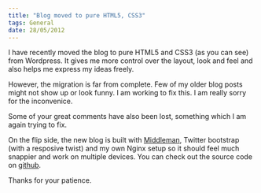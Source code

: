 ```yaml
--- 
title: "Blog moved to pure HTML5, CSS3"
tags: General
date: 28/05/2012
---
```



I have recently moved the blog to pure HTML5 and CSS3 (as you can see) from Wordpress. It gives me more control over the layout, look and feel and also helps me express my ideas freely.

However, the migration is far from complete. Few of my older blog posts might not show up or look funny. I am working to fix this. I am really sorry for the inconvenice.

Some of your great comments have also been lost, something which I am again trying to fix.

On the flip side, the new blog is built with [Middleman](http://middlemanapp.com/), Twitter bootstrap (with a resposive twist) and my own Nginx setup so it should feel much snappier and work on multiple devices. You can check out the source code on [github](https://github.com/rocky-jaiswal/my_blogs).

Thanks for your patience.